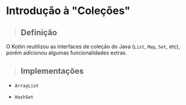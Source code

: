 # Introdução à "Coleções"

> ## **Definição**

O Kotlin reutilizou as interfaces de coleção do Java (`List`, `Map`, `Set`, etc), porém adicionou algumas funcionalidades extras.

> ## **Implementações**

* `ArrayList`

* `HashSet`